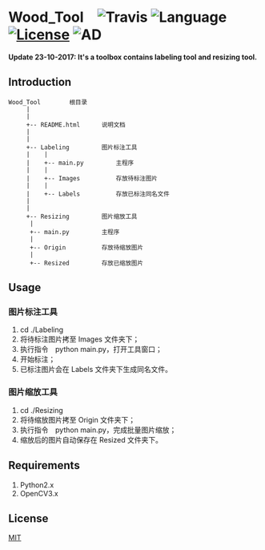 # Wood_Tool　![Travis](https://img.shields.io/travis/rust-lang/rust.svg) ![Language](https://img.shields.io/badge/language-Python-orange.svg) [![License](https://img.shields.io/badge/license-MIT-blue.svg)](./LICENSE.md) ![AD](https://img.shields.io/badge/东半球最好的-图像标记工具-pink.svg)

**Update 23-10-2017: It's a toolbox contains labeling tool and resizing tool.**

## Introduction

	Wood_Tool        根目录
	     |
	     |
	     +-- README.html      说明文档
	     |
	     |
	     +-- Labeling         图片标注工具
	     |    |
	     |    +-- main.py         主程序
	     |    |
	     |    +-- Images          存放待标注图片
	     |    |
	     |    +-- Labels          存放已标注同名文件
	     |
	     |
	     +-- Resizing         图片缩放工具
		  |
		  +-- main.py         主程序
		  |
		  +-- Origin          存放待缩放图片
		  |
		  +-- Resized         存放已缩放图片


## Usage

### 图片标注工具

1. cd ./Labeling
2. 将待标注图片拷至 Images 文件夹下；
3. 执行指令　python main.py，打开工具窗口；
4. 开始标注；
5. 已标注图片会在 Labels 文件夹下生成同名文件。

### 图片缩放工具

1. cd ./Resizing
2. 将待缩放图片拷至 Origin 文件夹下；
3. 执行指令　python main.py，完成批量图片缩放；
4. 缩放后的图片自动保存在 Resized 文件夹下。

## Requirements

1. Python2.x
2. OpenCV3.x

## License

[MIT](https://github.com/parnec/Labeling_tool/blob/master/LICENSE.md)

